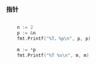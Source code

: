 ### 指针

```go

	n := 2
	p := &n
    fmt.Printf("%T，%p\n", p, p)  
    
	m := *p
    fmt.Printf("%T %v\n", m, m)
```

